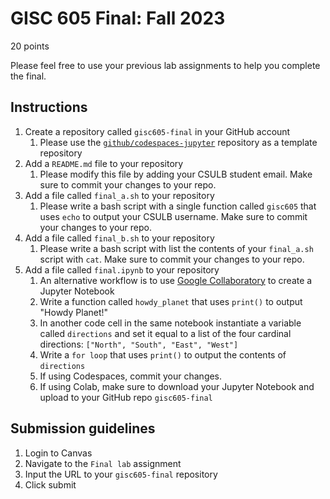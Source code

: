 # GISC 605 Final: Fall 2023
20 points

Please feel free to use your previous lab assignments to help you complete the final. 

## Instructions
1. Create a repository called `gisc605-final` in your GitHub account
    1. Please use the [`github/codespaces-jupyter`](https://github.com/github/codespaces-jupyter) repository as a template repository
3. Add a `README.md` file to your repository
    1. Please modify this file by adding your CSULB student email. Make sure to commit your changes to your repo. 
4. Add a file called `final_a.sh` to your repository
    1. Please write a bash script with a single function called `gisc605` that uses `echo` to output your CSULB username. Make sure to commit your changes to your repo. 
5. Add a file called `final_b.sh` to your repository
    1. Please write a bash script with list the contents of your `final_a.sh` script with `cat`. Make sure to commit your changes to your repo. 
8. Add a file called `final.ipynb` to your repository
    1. An alternative workflow is to use [Google Collaboratory](https://colab.research.google.com/#create=true) to create a Jupyter Notebook
    2. Write a function called `howdy_planet` that uses `print()` to output "Howdy Planet!" 
    3. In another code cell in the same notebook instantiate a variable called `directions` and set it equal to a list of the four cardinal directions: `["North", "South", "East", "West"]`
    4. Write a `for loop` that uses `print()` to output the contents of `directions`
    5. If using Codespaces, commit your changes.
    6. If using Colab, make sure to download your Jupyter Notebook and upload to your GitHub repo `gisc605-final`

## Submission guidelines
1. Login to Canvas
1. Navigate to the `Final lab` assignment
1. Input the URL to your `gisc605-final` repository
1. Click submit

